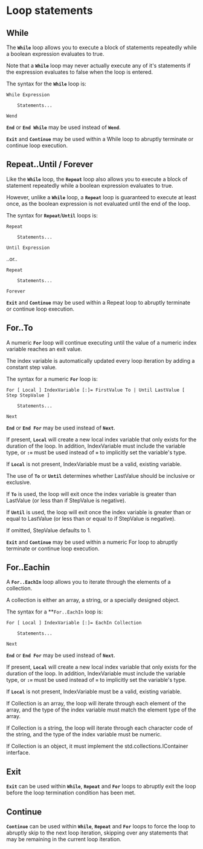 # Loop statements

## While

The **`While`** loop allows you to execute a block of statements repeatedly while a boolean expression evaluates to true.

Note that a **`While`** loop may never actually execute any of it's statements if the expression evaluates to false when the loop is entered.

The syntax for the **`While`** loop is:

```monkey
While Expression

    Statements...

Wend
```

**`End`** or **`End While`** may be used instead of **`Wend`**.

**`Exit`** and **`Continue`** may be used within a While loop to abruptly terminate or continue loop execution.

## Repeat..Until / Forever

Like the **`While`** loop, the **`Repeat`** loop also allows you to execute a block of statement repeatedly while a boolean expression evaluates to true.

However, unlike a **`While`** loop, a **`Repeat`** loop is guaranteed to execute at least once, as the boolean expression is not evaluated until the end of the loop.

The syntax for **`Repeat`**/**`Until`** loops is:

```monkey
Repeat

    Statements...

Until Expression
```

..or..

```monkey
Repeat

    Statements...

Forever
```

**`Exit`** and **`Continue`** may be used within a Repeat loop to abruptly terminate or continue loop execution.

## For..To

A numeric **`For`** loop will continue executing until the value of a numeric index variable reaches an exit value.

The index variable is automatically updated every loop iteration by adding a constant step value.

The syntax for a numeric **`For`** loop is:

```monkey
For [ Local ] IndexVariable [:]= FirstValue To | Until LastValue [ Step StepValue ]

    Statements...

Next
```

**`End`** or **`End For`** may be used instead of **`Next`**.

If present, **`Local`** will create a new local index variable that only exists for the duration of the loop.
 In addition, IndexVariable must include the variable type, or **`:=`** must be used instead of **`=`** to implicitly set the variable's type.

If **`Local`** is not present, IndexVariable must be a valid, existing variable.

The use of **`To`** or **`Until`** determines whether LastValue should be inclusive or exclusive.

If **`To`** is used, the loop will exit once the index variable is greater than LastValue (or less than if StepValue is negative).

If **`Until`** is used, the loop will exit once the index variable is greater than or equal to LastValue (or less than or equal to if StepValue is negative).

If omitted, StepValue defaults to 1.

**`Exit`** and **`Continue`** may be used within a numeric For loop to abruptly terminate or continue loop execution.

## For..Eachin

A **`For..EachIn`** loop allows you to iterate through the elements of a collection.

A collection is either an array, a string, or a specially designed object.

The syntax for a **`For..EachIn` loop is:

```monkey
For [ Local ] IndexVariable [:]= EachIn Collection

    Statements...

Next
```

**`End`** or **`End For`** may be used instead of **`Next`**.

If present, **`Local`** will create a new local index variable that only exists for the duration of the loop.
 In addition, IndexVariable must include the variable type, or **`:=`** must be used instead of **`=`** to implicitly set the variable's type.

If **`Local`** is not present, IndexVariable must be a valid, existing variable.

If Collection is an array, the loop will iterate through each element of the array, and the type of the index variable must match the element type of the array.

If Collection is a string, the loop will iterate through each character code of the string, and the type of the index variable must be numeric.

If Collection is an object, it must implement the std.collections.IContainer interface.

## Exit

**`Exit`** can be used within **`While`**, **`Repeat`** and **`For`** loops to abruptly exit the loop before the loop termination condition has been met.

## Continue

**`Continue`** can be used within **`While`**, **`Repeat`** and **`For`** loops to force the loop to abruptly skip to the next loop iteration,
 skipping over any statements that may be remaining in the current loop iteration.
